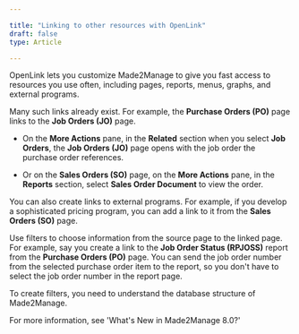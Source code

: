 ```yaml
---

title: "Linking to other resources with OpenLink"
draft: false
type: Article

---
```


OpenLink lets you customize Made2Manage to give you fast access to resources you use often, including pages, reports, menus, graphs, and external programs.

Many such links already exist. For example, the **Purchase Orders (PO)** page links to the **Job Orders (JO)** page.

- On the **More Actions** pane, in the **Related** section when you select **Job Orders**, the **Job Orders (JO)** page opens with the job order the purchase order references.

- Or on the **Sales Orders (SO)** page, on the **More Actions** pane, in the **Reports** section, select **Sales Order Document** to view the order.

You can also create links to external programs. For example, if you develop a sophisticated pricing program, you can add a link to it from the **Sales Orders (SO)** page.

Use filters to choose information from the source page to the linked page. For example, say you create a link to the **Job Order Status (RPJOSS)** report from the **Purchase Orders (PO)** page. You can send the job order number from the selected purchase order item to the report, so you don't have to select the job order number in the report page.

To create filters, you need to understand the database structure of Made2Manage.

For more information, see 'What's New in Made2Manage 8.0?'

​